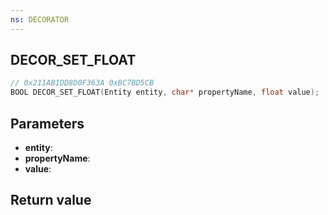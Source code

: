 ```yaml
---
ns: DECORATOR
---
```

## DECOR_SET_FLOAT

```c
// 0x211AB1DD8D0F363A 0xBC7BD5CB
BOOL DECOR_SET_FLOAT(Entity entity, char* propertyName, float value);
```

## Parameters
* **entity**: 
* **propertyName**: 
* **value**: 

## Return value
